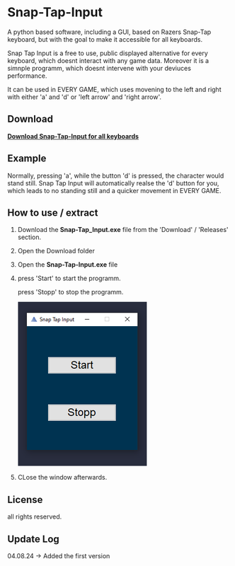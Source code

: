 # Snap-Tap-Input
A python based software, including a GUI, based on Razers Snap-Tap keyboard, but with the goal to make it accessible for all keyboards.

Snap Tap Input is a free to use, public displayed alternative for every keyboard, which doesnt interact with any game data. Moreover it is a simnple programm, which doesnt intervene with your deviuces performance.

It can be used in EVERY GAME, which uses movening to the left and right with either 'a' and 'd' or 'left arrow' and 'right arrow'.

## Download

**[Download Snap-Tap-Input for all keyboards](https://github.com/BenHrzr/Snap-Tap-Input/releases)**

## Example

Normally, pressing 'a', while the button 'd' is pressed, the character would stand still. 
Snap Tap Input will automatically realse the 'd' button for you, which leads to no standing still and a quicker movement in EVERY GAME.

## How to use / extract 

  1. Download the **Snap-Tap_Input.exe** file from the 'Download' / 'Releases' section.

  2. Open the Download folder
                                                
  3. Open the **Snap-Tap-Input.exe** file

  4.   press 'Start' to start the programm.
      
       press 'Stopp' to stop the programm.


       ![preview](read-me-files/preview.PNG)
  
  5. CLose the window afterwards. 

## License 

all rights reserved.

## Update Log

  04.08.24 -> Added the first version
